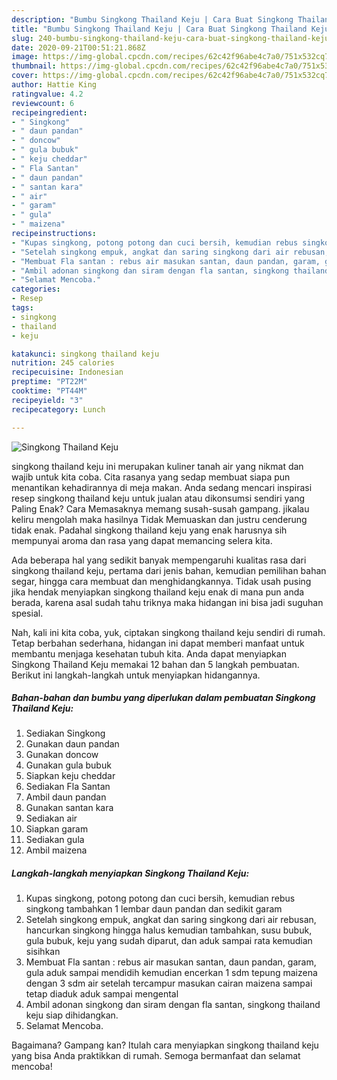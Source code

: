 ```yaml
---
description: "Bumbu Singkong Thailand Keju | Cara Buat Singkong Thailand Keju Yang Lezat"
title: "Bumbu Singkong Thailand Keju | Cara Buat Singkong Thailand Keju Yang Lezat"
slug: 240-bumbu-singkong-thailand-keju-cara-buat-singkong-thailand-keju-yang-lezat
date: 2020-09-21T00:51:21.868Z
image: https://img-global.cpcdn.com/recipes/62c42f96abe4c7a0/751x532cq70/singkong-thailand-keju-foto-resep-utama.jpg
thumbnail: https://img-global.cpcdn.com/recipes/62c42f96abe4c7a0/751x532cq70/singkong-thailand-keju-foto-resep-utama.jpg
cover: https://img-global.cpcdn.com/recipes/62c42f96abe4c7a0/751x532cq70/singkong-thailand-keju-foto-resep-utama.jpg
author: Hattie King
ratingvalue: 4.2
reviewcount: 6
recipeingredient:
- " Singkong"
- " daun pandan"
- " doncow"
- " gula bubuk"
- " keju cheddar"
- " Fla Santan"
- " daun pandan"
- " santan kara"
- " air"
- " garam"
- " gula"
- " maizena"
recipeinstructions:
- "Kupas singkong, potong potong dan cuci bersih, kemudian rebus singkong tambahkan 1 lembar daun pandan dan sedikit garam"
- "Setelah singkong empuk, angkat dan saring singkong dari air rebusan, hancurkan singkong hingga halus kemudian tambahkan, susu bubuk, gula bubuk, keju yang sudah diparut, dan aduk sampai rata kemudian sisihkan"
- "Membuat Fla santan : rebus air masukan santan, daun pandan, garam, gula aduk sampai mendidih kemudian encerkan 1 sdm tepung maizena dengan 3 sdm air setelah tercampur masukan cairan maizena sampai tetap diaduk aduk sampai mengental"
- "Ambil adonan singkong dan siram dengan fla santan, singkong thailand keju siap dihidangkan."
- "Selamat Mencoba."
categories:
- Resep
tags:
- singkong
- thailand
- keju

katakunci: singkong thailand keju 
nutrition: 245 calories
recipecuisine: Indonesian
preptime: "PT22M"
cooktime: "PT44M"
recipeyield: "3"
recipecategory: Lunch

---
```



![Singkong Thailand Keju](https://img-global.cpcdn.com/recipes/62c42f96abe4c7a0/751x532cq70/singkong-thailand-keju-foto-resep-utama.jpg)


singkong thailand keju ini merupakan kuliner tanah air yang nikmat dan wajib untuk kita coba. Cita rasanya yang sedap membuat siapa pun menantikan kehadirannya di meja makan.
Anda sedang mencari inspirasi resep singkong thailand keju untuk jualan atau dikonsumsi sendiri yang Paling Enak? Cara Memasaknya memang susah-susah gampang. jikalau keliru mengolah maka hasilnya Tidak Memuaskan dan justru cenderung tidak enak. Padahal singkong thailand keju yang enak harusnya sih mempunyai aroma dan rasa yang dapat memancing selera kita.

Ada beberapa hal yang sedikit banyak mempengaruhi kualitas rasa dari singkong thailand keju, pertama dari jenis bahan, kemudian pemilihan bahan segar, hingga cara membuat dan menghidangkannya. Tidak usah pusing jika hendak menyiapkan singkong thailand keju enak di mana pun anda berada, karena asal sudah tahu triknya maka hidangan ini bisa jadi suguhan spesial.




Nah, kali ini kita coba, yuk, ciptakan singkong thailand keju sendiri di rumah. Tetap berbahan sederhana, hidangan ini dapat memberi manfaat untuk membantu menjaga kesehatan tubuh kita. Anda dapat menyiapkan Singkong Thailand Keju memakai 12 bahan dan 5 langkah pembuatan. Berikut ini langkah-langkah untuk menyiapkan hidangannya.

<!--inarticleads1-->

##### Bahan-bahan dan bumbu yang diperlukan dalam pembuatan Singkong Thailand Keju:

1. Sediakan  Singkong
1. Gunakan  daun pandan
1. Gunakan  doncow
1. Gunakan  gula bubuk
1. Siapkan  keju cheddar
1. Sediakan  Fla Santan
1. Ambil  daun pandan
1. Gunakan  santan kara
1. Sediakan  air
1. Siapkan  garam
1. Sediakan  gula
1. Ambil  maizena




<!--inarticleads2-->

##### Langkah-langkah menyiapkan Singkong Thailand Keju:

1. Kupas singkong, potong potong dan cuci bersih, kemudian rebus singkong tambahkan 1 lembar daun pandan dan sedikit garam
1. Setelah singkong empuk, angkat dan saring singkong dari air rebusan, hancurkan singkong hingga halus kemudian tambahkan, susu bubuk, gula bubuk, keju yang sudah diparut, dan aduk sampai rata kemudian sisihkan
1. Membuat Fla santan : rebus air masukan santan, daun pandan, garam, gula aduk sampai mendidih kemudian encerkan 1 sdm tepung maizena dengan 3 sdm air setelah tercampur masukan cairan maizena sampai tetap diaduk aduk sampai mengental
1. Ambil adonan singkong dan siram dengan fla santan, singkong thailand keju siap dihidangkan.
1. Selamat Mencoba.




Bagaimana? Gampang kan? Itulah cara menyiapkan singkong thailand keju yang bisa Anda praktikkan di rumah. Semoga bermanfaat dan selamat mencoba!
